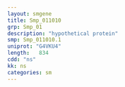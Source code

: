 ```yaml
---
layout: smgene
title: Smp_011010
grp: Smp_01
description: "hypothetical protein"
smp: Smp_011010.1
uniprot: "G4VKU4"
length:   834
cdd: "ns"
kk: ns
categories: sm
---
```


